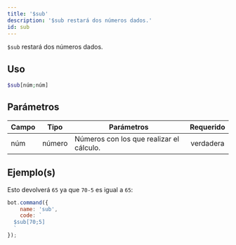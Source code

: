 ```yaml
---
title: '$sub'
description: '$sub restará dos números dados.'
id: sub
---
```


`$sub` restará dos números dados.

## Uso

```php
$sub[núm;núm]
```

## Parámetros

| Campo | Tipo   | Parámetros                               | Requerido |
| ----- | ------ | ---------------------------------------- |:---------:|
| núm   | número | Números con los que realizar el cálculo. | verdadera |

## Ejemplo(s)

Esto devolverá `65` ya que `70-5` es igual a `65`:

```javascript
bot.command({
    name: 'sub',
    code: `
  $sub[70;5]
  `
});
```